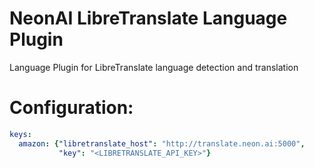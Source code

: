 # NeonAI LibreTranslate Language Plugin
Language Plugin for LibreTranslate language detection and translation

# Configuration:

```yaml
keys:
  amazon: {"libretranslate_host": "http://translate.neon.ai:5000",
           "key": "<LIBRETRANSLATE_API_KEY>"}
```